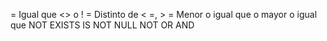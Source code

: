 = Igual que 
<> o ! = Distinto de 
< =, > = Menor o igual que o mayor o igual que
NOT EXISTS
IS NOT NULL
NOT 
OR 
AND
